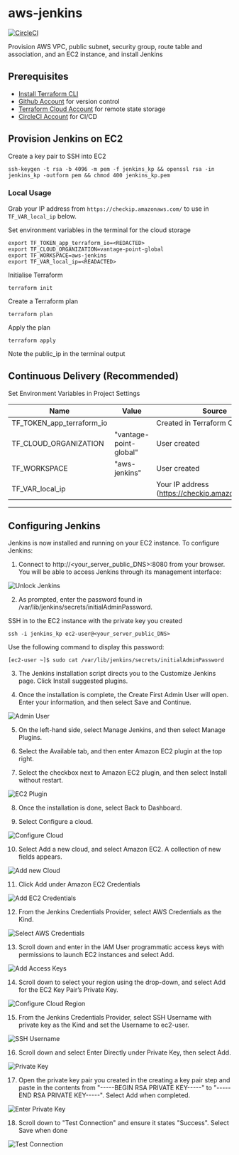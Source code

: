 # aws-jenkins

[![CircleCI](https://dl.circleci.com/status-badge/img/gh/vantage-point-global-technology/aws-jenkins/tree/main.svg?style=svg&circle-token=c6edb6bba9a046ebf74711601af47ee41e7bfe56)](https://dl.circleci.com/status-badge/redirect/gh/vantage-point-global-technology/aws-jenkins/tree/main)

Provision AWS VPC, public subnet, security group, route table and association, and an EC2 instance, and install Jenkins

## Prerequisites

- [Install Terraform CLI](https://developer.hashicorp.com/terraform/tutorials/aws-get-started/install-cli)
- [Github Account](https://github.com) for version control
- [Terraform Cloud Account](https://app.terraform.io/) for remote state storage
- [CircleCI Account](https://circleci.com/signup) for CI/CD

## Provision Jenkins on EC2

Create a key pair to SSH into EC2 
```
ssh-keygen -t rsa -b 4096 -m pem -f jenkins_kp && openssl rsa -in jenkins_kp -outform pem && chmod 400 jenkins_kp.pem
```
### Local Usage 

Grab your IP address from `https://checkip.amazonaws.com/` to use in `TF_VAR_local_ip` below.

Set environment variables in the terminal for the cloud storage
```
export TF_TOKEN_app_terraform_io=<REDACTED> 
export TF_CLOUD_ORGANIZATION=vantage-point-global 
export TF_WORKSPACE=aws-jenkins
export TF_VAR_local_ip=<READACTED>
```

Initialise Terraform
```
terraform init
```

Create a Terraform plan
```
terraform plan
```

Apply the plan
```
terraform apply
```

Note the public_ip in the terminal output

## Continuous Delivery (Recommended)
Set Environment Variables in Project Settings

| Name                      | Value                  | Source                                           |
| ------------------------- | ---------------------- | ------------------------------------------------ |
| TF_TOKEN_app_terraform_io | <REDACTED>             | Created in Terraform Cloud                       |
| TF_CLOUD_ORGANIZATION     | "vantage-point-global" | User created                                     |
| TF_WORKSPACE              | "aws-jenkins"          | User created                                     |
| TF_VAR_local_ip           | <REDACTED>             | Your IP address (https://checkip.amazonaws.com/) |



---------------

## Configuring Jenkins
Jenkins is now installed and running on your EC2 instance. To configure Jenkins:

1. Connect to http://<your_server_public_DNS>:8080 from your browser. You will be able to access Jenkins through its management interface:

![Unlock Jenkins](/assets/images/unlock_jenkins.png "Unlock Jenkins")

2. As prompted, enter the password found in /var/lib/jenkins/secrets/initialAdminPassword.

SSH in to the EC2 instance with the private key you created
```
ssh -i jenkins_kp ec2-user@<your_server_public_DNS>
```

Use the following command to display this password:
```
[ec2-user ~]$ sudo cat /var/lib/jenkins/secrets/initialAdminPassword
```

3. The Jenkins installation script directs you to the Customize Jenkins page. Click Install suggested plugins.

4. Once the installation is complete, the Create First Admin User will open. Enter your information, and then select Save and Continue.

![Admin User](/assets/images/create_admin_user.png "Create Admin User")

5. On the left-hand side, select Manage Jenkins, and then select Manage Plugins.

6. Select the Available tab, and then enter Amazon EC2 plugin at the top right.

7. Select the checkbox next to Amazon EC2 plugin, and then select Install without restart.

![EC2 Plugin](/assets/images/install_ec2_plugin.png "EC2 Plugin")

8. Once the installation is done, select Back to Dashboard.

9. Select Configure a cloud.

![Configure Cloud](/assets/images/configure_cloud.png "Configure Cloud")

10. Select Add a new cloud, and select Amazon EC2. A collection of new fields appears.

![Add new Cloud](/assets/images/add-amazon-cloud.png "Add new Cloud")

11. Click Add under Amazon EC2 Credentials

![Add EC2 Credentials](/assets/images/add_ec2_credentials.png "Add_EC2_Credentials")

12. From the Jenkins Credentials Provider, select AWS Credentials as the Kind.

![Select AWS Credentials](/assets/images/jenkins_credentials_provider_aws_credentials.png "select AWS Credentials as the Kind")

13. Scroll down and enter in the IAM User programmatic access keys with permissions to launch EC2 instances and select Add.

![Add Access Keys](/assets/images/add_access_secret_access_keys.png "Add IAM User programmatic access keys")

14. Scroll down to select your region using the drop-down, and select Add for the EC2 Key Pair’s Private Key.

![Configure Cloud Region](/assets/images/configure_cloud_region_private_key.png "Configure Cloud Region")

15. From the Jenkins Credentials Provider, select SSH Username with private key as the Kind and set the Username to ec2-user.

![SSH Username](/assets/images/ssh_username.png "SSH Username")

16. Scroll down and select Enter Directly under Private Key, then select Add.

![Private Key](/assets/images/private_key_enter_directly.png "Enter Private Key directly")

17. Open the private key pair you created in the creating a key pair step and paste in the contents from "-----BEGIN RSA PRIVATE KEY-----" to "-----END RSA PRIVATE KEY-----". Select Add when completed.

![Enter Private Key](/assets/images/enter_private_key.png "Enter Private Key")

18. Scroll down to "Test Connection" and ensure it states "Success". Select Save when done

![Test Connection](/assets/images/test_connection.png "Test Connection")